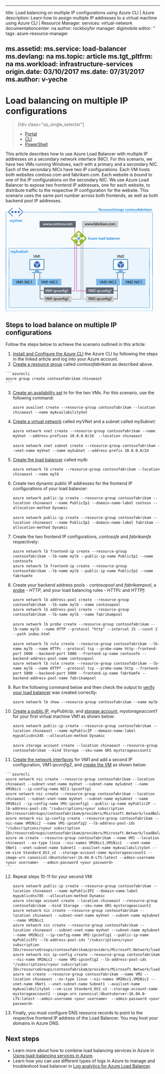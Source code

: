 <!-- need to be verified -->

---
title: Load balancing on multiple IP configurations using Azure CLI | Azure
description: Learn how to assign multiple IP addresses to a virtual machine using Azure CLI | Resource Manager.
services: virtual-network
documentationcenter: na
author: rockboyfor
manager: digimobile
editor: ''
tags: azure-resource-manager

ms.assetid:
ms.service: load-balancer
ms.devlang: na
ms.topic: article
ms.tgt_pltfrm: na
ms.workload: infrastructure-services
origin.date: 03/10/2017
ms.date: 07/31/2017
ms.author: v-yeche
---

# Load balancing on multiple IP configurations
> [!div class="op_single_selector"]
> * [Portal](load-balancer-multiple-ip.md)
> * [CLI](load-balancer-multiple-ip-cli.md)
> * [PowerShell](load-balancer-multiple-ip-powershell.md)

This article describes how to use Azure Load Balancer with multiple IP addresses on a secondary network interface (NIC). For this scenario, we have two VMs running Windows, each with a primary and a secondary NIC. Each of the secondary NICs have two IP configurations. Each VM hosts both websites contoso.com and fabrikam.com. Each website is bound to one of the IP configurations on the secondary NIC. We use Azure Load Balancer to expose two frontend IP addresses, one for each website, to distribute traffic to the respective IP configuration for the website. This scenario uses the same port number across both frontends, as well as both backend pool IP addresses.

![LB scenario image](./media/load-balancer-multiple-ip/lb-multi-ip.PNG)

## Steps to load balance on multiple IP configurations

Follow the steps below to achieve the scenario outlined in this article:

1. [Install and Configure the Azure CLI](../cli-install-nodejs.md) the Azure CLI by following the steps in the linked article and log into your Azure account.
2. [Create a resource group](../virtual-machines/linux/create-cli-complete.md?toc=%2fvirtual-network%2ftoc.json) called *contosofabrikam* as described above.
<!-- Not Available create-resource-group --> 

    ```azurecli
    azure group create contosofabrikam chinaeast
    ```

3. [Create an availability set](../virtual-machines/linux/create-cli-complete.md?toc=%2fvirtual-network%2ftoc.json#create-an-availability-set) to for the two VMs. For this scenario, use the following command:

    ```azurecli
    azure availset create --resource-group contosofabrikam --location chinaeast --name myAvailabilitySet
    ```

4. [Create a virtual network](../virtual-machines/linux/create-cli-complete.md?toc=%2fvirtual-network%2ftoc.json#create-a-virtual-network-and-subnet) called *myVNet* and a subnet called *mySubnet*:

    ```azurecli
    azure network vnet create --resource-group contosofabrikam --name myVnet --address-prefixes 10.0.0.0/16  --location chinaeast

    azure network vnet subnet create --resource-group contosofabrikam --vnet-name myVnet --name mySubnet --address-prefix 10.0.0.0/24
    ```

5. [Create the load balancer](../virtual-machines/linux/create-cli-complete.md?toc=%2fvirtual-network%2ftoc.json) called *mylb*:

    ```azurecli
    azure network lb create --resource-group contosofabrikam --location chinaeast --name mylb
    ```

6. Create two dynamic public IP addresses for the frontend IP configurations of your load balancer:

    ```azurecli
    azure network public-ip create --resource-group contosofabrikam --location chinaeast --name PublicIp1 --domain-name-label contoso --allocation-method Dynamic

    azure network public-ip create --resource-group contosofabrikam --location chinaeast --name PublicIp2 --domain-name-label fabrikam --allocation-method Dynamic
    ```

7. Create the two frontend IP configurations, *contosofe* and *fabrikamfe* respectively:

    ```azurecli
    azure network lb frontend-ip create --resource-group contosofabrikam --lb-name mylb --public-ip-name PublicIp1 --name contosofe
    azure network lb frontend-ip create --resource-group contosofabrikam --lb-name mylb --public-ip-name PublicIp2 --name fabrkamfe
    ```

8. Create your backend address pools - *contosopool* and *fabrikampool*, a [probe](../virtual-machines/linux/create-cli-complete.md?toc=%2fvirtual-network%2ftoc.json) - *HTTP*, and your load balancing rules - *HTTPc* and *HTTPf*:

    ```azurecli
    azure network lb address-pool create --resource-group contosofabrikam --lb-name mylb --name contosopool
    azure network lb address-pool create --resource-group contosofabrikam --lb-name mylb --name fabrikampool

    azure network lb probe create --resource-group contosofabrikam --lb-name mylb --name HTTP --protocol "http" --interval 15 --count 2 --path index.html

    azure network lb rule create --resource-group contosofabrikam --lb-name mylb --name HTTPc --protocol tcp --probe-name http--frontend-port 5000 --backend-port 5000 --frontend-ip-name contosofe --backend-address-pool-name contosopool
    azure network lb rule create --resource-group contosofabrikam --lb-name mylb --name HTTPf --protocol tcp --probe-name http --frontend-port 5000 --backend-port 5000 --frontend-ip-name fabrkamfe --backend-address-pool-name fabrikampool
    ```

9. Run the following command below and then check the output to [verify your load balancer](../virtual-machines/linux/create-cli-complete.md?toc=%2fvirtual-network%2ftoc.json) was created correctly:

    ```azurecli
    azure network lb show --resource-group contosofabrikam --name mylb
    ```

10. [Create a public IP](../virtual-machines/linux/create-cli-complete.md?toc=%2fvirtual-network%2ftoc.json#create-a-public-ip-address), *myPublicIp*, and [storage account](../virtual-machines/linux/create-cli-complete.md?toc=%2fvirtual-network%2ftoc.json), *mystorageaccont1* for your first virtual machine VM1 as shown below:

    ```azurecli
    azure network public-ip create --resource-group contosofabrikam --location chinaeast --name myPublicIP --domain-name-label mypublicdns345 --allocation-method Dynamic

    azure storage account create --location chinaeast --resource-group contosofabrikam --kind Storage --sku-name GRS mystorageaccount1
    ```

11. [Create the network interfaces](../virtual-machines/linux/create-cli-complete.md?toc=%2fvirtual-network%2ftoc.json) for VM1 and add a second IP configuration, *VM1-ipconfig2*, and [create the VM](../virtual-machines/linux/create-cli-complete.md?toc=%2fvirtual-network%2ftoc.json#create-the-linux-vms) as shown below:
<!-- Not Available create-a-virtual-nic -->

    ```azurecli
    azure network nic create --resource-group contosofabrikam --location chinaeast --subnet-vnet-name myVnet --subnet-name mySubnet --name VM1Nic1 --ip-config-name NIC1-ipconfig1
    azure network nic create --resource-group contosofabrikam --location chinaeast --subnet-vnet-name myVnet --subnet-name mySubnet --name VM1Nic2 --ip-config-name VM1-ipconfig1 --public-ip-name myPublicIP --lb-address-pool-ids "/subscriptions/<your subscription ID>/resourceGroups/contosofabrikam/providers/Microsoft.Network/loadBalancers/mylb/backendAddressPools/contosopool"
    azure network nic ip-config create --resource-group contosofabrikam --nic-name VM1Nic2 --name VM1-ipconfig2 --lb-address-pool-ids "/subscriptions/<your subscription ID>/resourceGroups/contosofabrikam/providers/Microsoft.Network/loadBalancers/mylb/backendAddressPools/fabrikampool"
    azure vm create --resource-group contosofabrikam --name VM1 --location chinaeast --os-type linux --nic-names VM1Nic1,VM1Nic2  --vnet-name VNet1 --vnet-subnet-name Subnet1 --availset-name myAvailabilitySet --vm-size Standard_DS3_v2 --storage-account-name mystorageaccount1 --image-urn canonical:UbuntuServer:16.04.0-LTS:latest --admin-username <your username>  --admin-password <your password>
    ```

12. Repeat steps 10-11 for your second VM:

    ```azurecli
    azure network public-ip create --resource-group contosofabrikam --location chinaeast --name myPublicIP2 --domain-name-label mypublicdns785 --allocation-method Dynamic
    azure storage account create --location chinaeast --resource-group contosofabrikam --kind Storage --sku-name GRS mystorageaccount2
    azure network nic create --resource-group contosofabrikam --location chinaeast --subnet-vnet-name myVnet --subnet-name mySubnet --name VM2Nic1
    azure network nic create --resource-group contosofabrikam --location chinaeast --subnet-vnet-name myVnet --subnet-name mySubnet --name VM2Nic2 --ip-config-name VM2-ipconfig1 --public-ip-name myPublicIP2 --lb-address-pool-ids "/subscriptions/<your subscription ID>/resourceGroups/contosofabrikam/providers/Microsoft.Network/loadBalancers/mylb/backendAddressPools/contosopool"
    azure network nic ip-config create --resource-group contosofabrikam --nic-name VM2Nic2 --name VM2-ipconfig2 --lb-address-pool-ids "/subscriptions/<your subscription ID>/resourceGroups/contosofabrikam/providers/Microsoft.Network/loadBalancers/mylb/backendAddressPools/fabrikampool"
    azure vm create --resource-group contosofabrikam --name VM2 --location chinaeast --os-type linux --nic-names VM2Nic1,VM2Nic2 --vnet-name VNet1 --vnet-subnet-name Subnet1 --availset-name myAvailabilitySet --vm-size Standard_DS3_v2 --storage-account-name mystorageaccount2 --image-urn canonical:UbuntuServer:16.04.0-LTS:latest --admin-username <your username>  --admin-password <your password>
    ```

13. Finally, you must configure DNS resource records to point to the respective frontend IP address of the Load Balancer. You may host your domains in Azure DNS.<!--Not available [Using Azure DNS with other Azure services](../dns/dns-for-azure-services.md).-->

## Next steps
- Learn more about how to combine load balancing services in Azure in [Using load-balancing services in Azure](../traffic-manager/traffic-manager-load-balancing-azure.md).
- Learn how you can use different types of logs in Azure to manage and troubleshoot load balancer in [Log analytics for Azure Load Balancer](../load-balancer/load-balancer-monitor-log.md).

<!--Update_Description: update link-->
